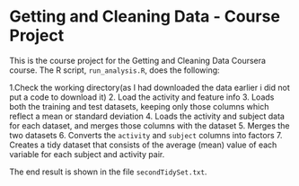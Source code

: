 # Getting and Cleaning Data - Course Project
 
 This is the course project for the Getting and Cleaning Data Coursera course.
 The R script, `run_analysis.R`, does the following:
 
 1.Check the working directory(as I had downloaded the data earlier i did not put a code to download it) 
 2. Load the activity and feature info
 3. Loads both the training and test datasets, keeping only those columns which
    reflect a mean or standard deviation
 4. Loads the activity and subject data for each dataset, and merges those
    columns with the dataset
 5. Merges the two datasets
 6. Converts the `activity` and `subject` columns into factors
 7. Creates a tidy dataset that consists of the average (mean) value of each
    variable for each subject and activity pair.
 
 The end result is shown in the file `secondTidySet.txt`.